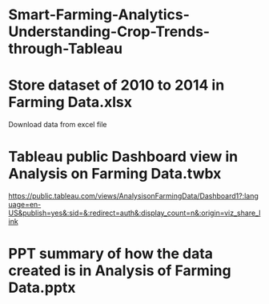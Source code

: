 # Smart-Farming-Analytics-Understanding-Crop-Trends-through-Tableau

# Store dataset of 2010 to 2014 in Farming Data.xlsx
Download data from excel file 

# Tableau public Dashboard view in Analysis on Farming Data.twbx
https://public.tableau.com/views/AnalysisonFarmingData/Dashboard1?:language=en-US&publish=yes&:sid=&:redirect=auth&:display_count=n&:origin=viz_share_link

# PPT summary of how the data created is in Analysis of Farming Data.pptx
